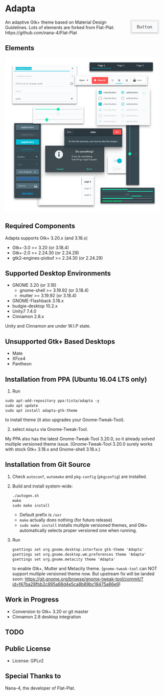 Adapta
=========
<img src="img/Button.gif" alt="Button" align="right" />
An adaptive Gtk+ theme based on Material Design Guidelines.
Lots of elements are forked from Flat-Plat: https://github.com/nana-4/Flat-Plat

Elements
--------
![Materials](img/Materials.png)

Required Components
-------------------
Adapta supports Gtk+ 3.20.x (and 3.18.x)

* Gtk+-3.0 >= 3.20 (or 3.18.4)
* Gtk+-2.0 >= 2.24.30 (or 2.24.29)
* gtk2-engines-pixbuf >= 2.24.30 (or 2.24.29)

Supported Desktop Environments
------------------------------
* GNOME 3.20 (or 3.18)
  * gnome-shell >= 3.19.92 (or 3.18.4)
  * mutter >= 3.19.92 (or 3.18.4)
* GNOME-Flashback 3.18.x
* budgie-desktop 10.2.x
* Unity7 7.4.0
* Cinnamon 2.8.x

Unity and Cinnamon are under W.I.P state.

Unsupported Gtk+ Based Desktops
-------------------------------
* Mate
* XFce4
* Pantheon

Installation from PPA (Ubuntu 16.04 LTS only)
------------
1. Run
  ```
  sudo apt-add-repository ppa:tista/adapta -y
  sudo apt update
  sudo apt install adapta-gtk-theme
  ```
  to install theme (it also upgrades your Gnome-Tweak-Tool).

2. select `Adapta` via Gnome-Tweak-Tool.

My PPA also has the latest Gnome-Tweak-Tool 3.20.0, so it already solved multiple versioned theme issue.
 (Gnome-Tweak-Tool 3.20.0 surely works with stock Gtk+ 3.18.x and Gnome-shell 3.18.x.)

Installation from Git Source
------------
1. Check `autoconf`, `automake` and `pkg-config` (`pkgconfig`) are installed.
2. Build and install system-wide:
   ```
   ./autogen.sh
   make
   sudo make install
   ```
   * Default prefix is `/usr`
   * `make` actually does nothing (for future release)
   * `sudo make install` installs multiple versioned themes,
     and Gtk+ automatically selects proper versioned one when running.

3. Run
   ```
   gsettings set org.gnome.desktop.interface gtk-theme 'Adapta'
   gsettings set org.gnome.desktop.wm.preferences theme 'Adapta'
   gsettings set org.gnome.metacity theme 'Adapta'
   ```
   to enable Gtk+, Mutter and Metacity theme.
   (`gnome-tweak-tool` can NOT support multiple versioned theme now.
   But upstream fix will be landed soon:
   https://git.gnome.org/browse/gnome-tweak-tool/commit/?id=f47ba28fbb2c895a88d4e5ca8b89bc18475a86e9)

Work in Progress
----------------
* Conversion to Gtk+ 3.20 or git master
* Cinnamon 2.8 desktop integration

TODO
----

Public License
--------------
* License: GPLv2

Special Thanks to
--------------
Nana-4, the developer of Flat-Plat.
